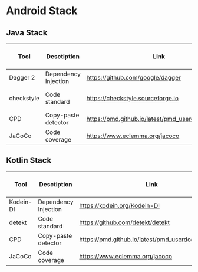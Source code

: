 # Android Stack

## Java Stack

| Tool | Desctiption | Link | Android Studio Plugin | Gradle Plugin | Comments |
| --- | --- | --- | --- | --- | --- |
| Dagger 2 | Dependency Injection | https://github.com/google/dagger |
| checkstyle | Code standard | https://checkstyle.sourceforge.io |[CheckStyle-IDEA](https://plugins.jetbrains.com/plugin/1065-checkstyle-idea) | [The Checkstyle Plugin](https://docs.gradle.org/current/userguide/checkstyle_plugin.html) | [Rules](https://github.com/fartem/repository-rules/blob/master/rules/java/checkstyle/checkstyle.xml) |
| CPD | Copy-paste detector | https://pmd.github.io/latest/pmd_userdocs_cpd.html |
| JaCoCo | Code coverage | https://www.eclemma.org/jacoco |

## Kotlin Stack

| Tool | Desctiption | Link | Android Studio Plugin | Comments |
| --- | --- | --- | --- | --- |
| Kodein-DI | Dependency Injection | https://kodein.org/Kodein-DI |
| detekt | Code standard | https://github.com/detekt/detekt | | [Rules](https://github.com/fartem/repository-rules/blob/master/rules/kotlin/detekt/detect.yml) |
| CPD | Copy-paste detector | https://pmd.github.io/latest/pmd_userdocs_cpd.html |
| JaCoCo | Code coverage | https://www.eclemma.org/jacoco |
